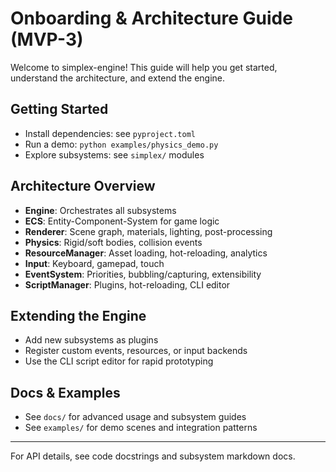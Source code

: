 # Onboarding & Architecture Guide (MVP-3)

Welcome to simplex-engine! This guide will help you get started, understand the architecture, and extend the engine.

## Getting Started
- Install dependencies: see `pyproject.toml`
- Run a demo: `python examples/physics_demo.py`
- Explore subsystems: see `simplex/` modules

## Architecture Overview
- **Engine**: Orchestrates all subsystems
- **ECS**: Entity-Component-System for game logic
- **Renderer**: Scene graph, materials, lighting, post-processing
- **Physics**: Rigid/soft bodies, collision events
- **ResourceManager**: Asset loading, hot-reloading, analytics
- **Input**: Keyboard, gamepad, touch
- **EventSystem**: Priorities, bubbling/capturing, extensibility
- **ScriptManager**: Plugins, hot-reloading, CLI editor

## Extending the Engine
- Add new subsystems as plugins
- Register custom events, resources, or input backends
- Use the CLI script editor for rapid prototyping

## Docs & Examples
- See `docs/` for advanced usage and subsystem guides
- See `examples/` for demo scenes and integration patterns

---
For API details, see code docstrings and subsystem markdown docs.
